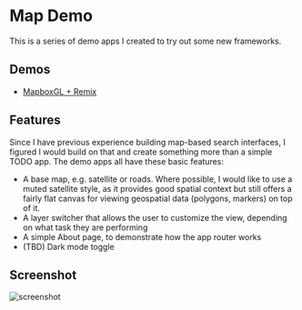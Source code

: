 # Map Demo

This is a series of demo apps I created to try out some new frameworks.

## Demos

- [MapboxGL + Remix](./packages/mapboxgl-remix)

## Features

Since I have previous experience building map-based search interfaces, I figured I would build on that and create something more than a simple TODO app. The demo apps all have these basic features:

- A base map, e.g. satellite or roads. Where possible, I would like to use a muted satellite style, as it provides good spatial context but still offers a fairly flat canvas for viewing geospatial data (polygons, markers) on top of it.
- A layer switcher that allows the user to customize the view, depending on what task they are performing
- A simple About page, to demonstrate how the app router works
- (TBD) Dark mode toggle

## Screenshot

![screenshot](./screenshot.png)
